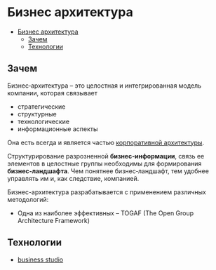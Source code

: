 # Бизнес архитектура

- [Бизнес архитектура](#бизнес-архитектура)
	- [Зачем](#зачем)
	- [Технологии](#технологии)

## Зачем

Бизнес‑архитектура – это целостная и интегрированная модель компании, которая связывает

- стратегические
- структурные
- технологические
- информационные аспекты

Она есть всегда и является частью [корпоративной архитектуры](../arch/arch.md).

Структурирование разрозненной __бизнес‑информации__, связь ее элементов в целостные группы необходимы для формирования __бизнес‑ландшафта__. Чем понятнее бизнес‑ландшафт, тем удобнее управлять им и, как следствие, компанией.

Бизнес-архитектура разрабатывается с применением различных методологий:

- Одна из наиболее эффективных – TOGAF (The Open Group Architecture Framework)

## Технологии

- [business studio](https://www.businessstudio.ru/products/business_studio/intro/)
